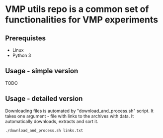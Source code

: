 # VMP utils repo is a common set of functionalities for VMP experiments

## Prerequistes

- Linux
- Python 3

## Usage - simple version

TODO

## Usage - detailed version

Downloading files is automated by "download_and_process.sh" script. It takes one argument - file with links to the archives with data. It automatically downloads, extracts and sort it.

```
./download_and_process.sh links.txt
```
